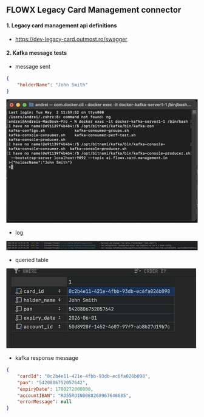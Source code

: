 ## FLOWX Legacy Card Management connector

#### 1. Legacy card management api definitions
- https://dev-legacy-card.outmost.ro/swagger

#### 2. Kafka message tests
- message sent
``` json
{
    "holderName": "John Smith"
}
```

<img alt="kafka message" src="./img/kafka_message.png" width="600"/>

- log

<img alt="log" src="./img/log.png"/>

- queried table

<img alt="db_query" src="./img/db_query.png" width="500"/>

- kafka response message
``` json
{
    "cardId": "0c2b4e11-421e-4fbb-93db-ec6fa026b098",
    "pan": "5420806752057642",
    "expiryDate": 1780272000000,
    "accountIBAN": "RO55ROIN0088268967648685",
    "errorMessage": null
}
```